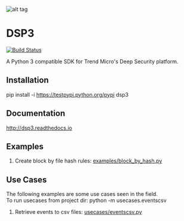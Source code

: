 ![alt tag](/docs/source/_static/dsp3_logo3.png?raw=true "DSP3")

DSP3
====
[![Build Status](https://travis-ci.org/jeffthorne/DSP3.svg?branch=master)](https://travis-ci.org/jeffthorne/deep_security)

A Python 3 compatible SDK for Trend Micro's Deep Security platform.

## Installation
pip install -i https://testpypi.python.org/pypi dsp3


## Documentation
http://dsp3.readthedocs.io

## Examples
1. Create block by file hash rules: [examples/block_by_hash.py](examples/block_by_hash.py)

## Use Cases
The following examples are some use cases seen in the field.<br/>
To run usecases from project dir: python -m usecases.eventscsv

1. Retrieve events to csv files: [usecases/eventscsv.py](usecases/eventscsv.py)
